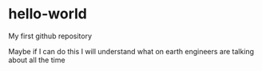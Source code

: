 # hello-world
My first github repository

Maybe if I can do this I will understand what on earth engineers are talking about all the time

